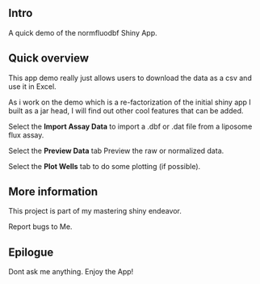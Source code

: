 ## Intro

A quick demo of the normfluodbf Shiny App.

## Quick overview

This app demo really just allows users to download the data as a csv and use it in Excel.

As i work on the demo which is a re-factorization of the initial shiny app I built as a jar head, I will find out other cool features that can be added.

Select the **<i class="fa fa-table"></i> Import Assay Data** to import a .dbf or .dat file from a liposome flux assay.

Select the **<i class="fa fa-magnifying-glass"></i> Preview Data** tab Preview the raw or normalized data.

Select the **<i class="fa fa-chart-simple"></i> Plot Wells** tab to do some plotting (if possible).

## More information

This project is part of my mastering shiny endeavor.

Report bugs to Me.

## Epilogue

Dont ask me anything. Enjoy the App!
